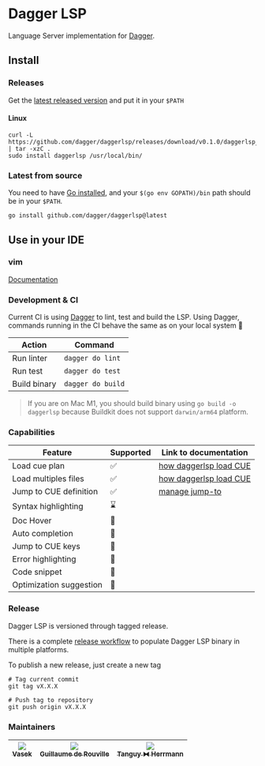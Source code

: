 # Dagger LSP

Language Server implementation for [Dagger](https://github.com/dagger/dagger).

## Install

### Releases

Get the [latest released version](https://github.com/dagger/daggerlsp/releases/latest) and put it in your `$PATH`

#### Linux
```
curl -L https://github.com/dagger/daggerlsp/releases/download/v0.1.0/daggerlsp_0.1.0_linux_amd64.tar.gz | tar -xzC .
sudo install daggerlsp /usr/local/bin/
```

### Latest from source

You need to have [Go installed](https://go.dev/doc/install), and your `$(go env GOPATH)/bin` path should be in your `$PATH`.

```
go install github.com/dagger/daggerlsp@latest
```

## Use in your IDE

### vim

[Documentation](/docs/vim.md)

### Development & CI

Current CI is using [Dagger](https://dagger.io) to lint, test and build the LSP.
Using Dagger, commands running in the CI behave the same as on your local system :rocket:

| Action       | Command           |
|--------------|-------------------|
| Run linter   | `dagger do lint`  |
| Run test     | `dagger do test`  |
| Build binary | `dagger do build` |

> If you are on Mac M1, you should build binary using `go build -o daggerlsp` because Buildkit
> does not support `darwin/arm64` platform.

### Capabilities

| Feature                 | Supported          | Link to documentation                    |
|-------------------------|--------------------|------------------------------------------|
| Load cue plan           | :white_check_mark: | [how daggerlsp load CUE](./docs/load.md) |
| Load multiples files    | :white_check_mark: | [how daggerlsp load CUE](./docs/load.md) |
| Jump to CUE definition  | :white_check_mark: | [manage jump-to](./docs/jump-to.md)      |
| Syntax highlighting     | :hourglass:        |                                          |
| Doc Hover               | :no_entry_sign:    |                                          |
| Auto completion         | :no_entry_sign:    |                                          |
| Jump to CUE keys        | :no_entry_sign:    |                                          |
| Error highlighting      | :no_entry_sign:    |                                          |
| Code snippet            | :no_entry_sign:    |                                          |
| Optimization suggestion | :no_entry_sign:    |                                          |

### Release

Dagger LSP is versioned through tagged release.

There is a complete [release workflow](./.github/workflows/release.yaml) to populate Dagger LSP binary in multiple
platforms.

To publish a new release, just create a new tag

```shell
# Tag current commit
git tag vX.X.X

# Push tag to repository
git push origin vX.X.X
```

### Maintainers

| [<img src="https://github.com/TomChv.png?size=85" /><br /><sub><b>Vasek</b></sub>](https://github.com/TomChv) | [<img src="https://github.com/grouville.png?size=85" /><br /><sub><b>Guillaume de Rouville</b></sub>](https://github.com/grouville) | [<img src="https://github.com/dolanor.png?size=85" /><br /><sub><b>Tanguy ⧓ Herrmann</b></sub>](https://github.com/dolanor) |
|:-------------------------------------------------------------------------------------------------------------:|:-----------------------------------------------------------------------------------------------------------------------------------:|:---------------------------------------------------------------------------------------------------------------------------:|
